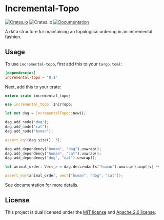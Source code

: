# Incremental-Topo

[![Crates.io](https://img.shields.io/crates/v/incremental-topo.svg)](https://crates.io/crates/incremental-topo)
![Crates.io](https://img.shields.io/crates/l/incremental-topo.svg)
[![Documentation](https://docs.rs/incremental-topo/badge.svg)](https://docs.rs/incremental-topo)

A data structure for maintaining an topological ordering in an incremental fashion.

## Usage

To use `incremental-topo`, first add this to your `Cargo.toml`:

```toml
[dependencies]
incremental-topo = "0.1"
```

Next, add this to your crate:

```rust
extern crate incremental_topo;

use incremental_topo::IncrTopo;

let mut dag = IncrementalTopo::new();

dag.add_node("dog");
dag.add_node("cat");
dag.add_node("human");

assert_eq!(dag.size(), 3);

dag.add_dependency("human", "dog").unwrap();
dag.add_dependency("human", "cat").unwrap();
dag.add_dependency("dog", "cat").unwrap();

let animal_order: Vec<_> = dag.descendants("human").unwrap().map(|v| *v).collect();

assert_eq!(animal_order, vec!["human", "dog", "cat"]);
```

See [documentation](https://docs.rs/incremental-topo) for more details.

## License

This project is dual licensed under the [MIT license](LICENSE-MIT) and [Apache 2.0 license](LICENSE-APACHE).
